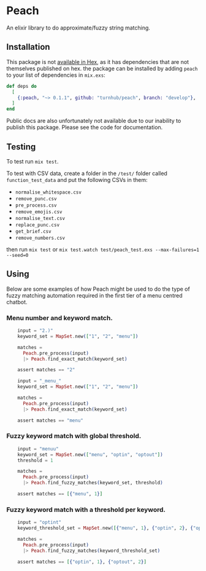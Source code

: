 # Peach

An elixir library to do approximate/fuzzy string matching.

## Installation

This package is not [available in Hex](https://hex.pm/docs/publish), as it has dependencies that are not themselves published on hex. the package can be installed
by adding `peach` to your list of dependencies in `mix.exs`:

```elixir
def deps do
  [
    {:peach, "~> 0.1.1", github: "turnhub/peach", branch: "develop"},
  ]
end
```

Public docs are also unfortunately not available due to our inability to publish this package.
Please see the code for documentation.

## Testing

To test run `mix test`.

To test with CSV data, create a folder in the `/test/` folder called `function_test_data` and put the following CSVs in them:

* `normalise_whitespace.csv`
* `remove_punc.csv`
* `pre_process.csv`
* `remove_emojis.csv`
* `normalise_text.csv`
* `replace_punc.csv`
* `get_brief.csv`
* `remove_numbers.csv`

then run `mix test`
or `mix test.watch test/peach_test.exs --max-failures=1 --seed=0`

## Using

Below are some examples of how Peach might be used to do the type of fuzzy matching automation required in the first tier of a menu centred chatbot.

### Menu number and keyword match.

```elixir
    input = "2.)"
    keyword_set = MapSet.new(["1", "2", "menu"])

    matches =
      Peach.pre_process(input)
      |> Peach.find_exact_match(keyword_set)

    assert matches == "2"
```

```elixir
    input = "_menu_"
    keyword_set = MapSet.new(["1", "2", "menu"])

    matches =
      Peach.pre_process(input)
      |> Peach.find_exact_match(keyword_set)

    assert matches == "menu"
```

### Fuzzy keyword match with global threshold.

```elixir
    input = "menuu"
    keyword_set = MapSet.new(["menu", "optin", "optout"])
    threshold = 1

    matches =
      Peach.pre_process(input)
      |> Peach.find_fuzzy_matches(keyword_set, threshold)

    assert matches == [{"menu", 1}]
```

### Fuzzy keyword match with a threshold per keyword.

```elixir
    input = "optint"
    keyword_threshold_set = MapSet.new([{"menu", 1}, {"optin", 2}, {"optout", 2}])

    matches =
      Peach.pre_process(input)
      |> Peach.find_fuzzy_matches(keyword_threshold_set)

    assert matches == [{"optin", 1}, {"optout", 2}]
```
